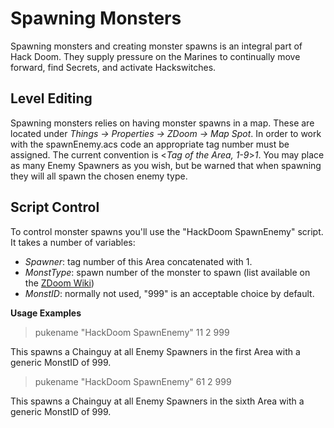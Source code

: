 # Spawning Monsters #
Spawning monsters and creating monster spawns is an integral part of Hack Doom.  They supply pressure on the Marines to continually move forward, find Secrets, and activate Hackswitches.

## Level Editing ##
Spawning monsters relies on having monster spawns in a map.  These are located under *Things -> Properties -> ZDoom -> Map Spot*.  In order to work with the spawnEnemy.acs code an appropriate tag number must be assigned.  The current convention is <*Tag of the Area, 1-9*>*1*.  You may place as many Enemy Spawners as you wish, but be warned that when spawning they will all spawn the chosen enemy type.

## Script Control ##
To control monster spawns you'll use the "HackDoom SpawnEnemy" script.  It takes a number of variables:
* *Spawner*:  tag number of this Area concatenated with 1.
* *MonstType*:  spawn number of the monster to spawn (list available on the [ZDoom Wiki](http://www.zdoom.org/wiki/Doom_spawn_numbers))
* *MonstID*:  normally not used, "999" is an acceptable choice by default.

__Usage Examples__
> pukename "HackDoom SpawnEnemy" 11 2 999

This spawns a Chainguy at all Enemy Spawners in the first Area with a generic MonstID of 999.

> pukename "HackDoom SpawnEnemy" 61 2 999

This spawns a Chainguy at all Enemy Spawners in the sixth Area with a generic MonstID of 999.

